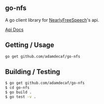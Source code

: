 ## go-nfs

A go client library for [NearlyFreeSpeech](https://nearlyfreespeech.net)'s api.

[Api Docs](https://members.nearlyfreespeech.net/wiki/API/Introduction)

## Getting / Usage

```bash
go get github.com/adamdecaf/go-nfs
```

## Building / Testing

```bash
$ go get github.com/adamdecaf/go-nfs
$ cd go-nfs
$ go build .
$ go test -v .
```
